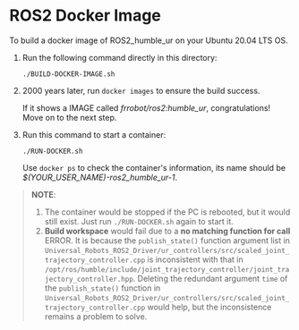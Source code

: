 # ROS2 Docker Image

To build a docker image of ROS2_humble_ur on your Ubuntu 20.04 LTS OS.
 
1. Run the following command directly in this directory:
    ```
    ./BUILD-DOCKER-IMAGE.sh
    ```
2. 2000 years later, run ``` docker images ``` to ensure the build success.

    If it shows a IMAGE called *frrobot/ros2:humble_ur*, congratulations! Move on to the next step.

3. Run this command to start a container:

    ```
    ./RUN-DOCKER.sh
    ```
    Use ``` docker ps ``` to check the container's information, its name should be *$(YOUR_USER_NAME)-ros2_humble_ur-1*.

> **NOTE**:
> 
> 1. The container would be stopped if the PC is rebooted, but it would still exist. 
> Just run ```./RUN-DOCKER.sh``` again to start it.
> 2. **Build workspace** would fail due to a **no matching function for call** ERROR. It is because the ```publish_state()```  function argument list in ```Universal_Robots_ROS2_Driver/ur_controllers/src/scaled_joint_trajectory_controller.cpp``` is inconsistent with that in ```/opt/ros/humble/include/joint_trajectory_controller/joint_trajectory_controller.hpp```. Deleting the redundant argument ```time``` of the ```publish_state()```  function in ```Universal_Robots_ROS2_Driver/ur_controllers/src/scaled_joint_trajectory_controller.cpp``` would help, but the inconsistence remains a problem to solve.
